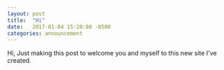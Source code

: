 ```yaml
---
layout: post
title:  "Hi"
date:   2017-01-04 15:20:00 -0500
categories: announcement
---
```


Hi,
Just making this post to welcome you and myself to this new site I've created.
